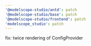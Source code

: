 ```yaml
---
'@modelscope-studio/antd': patch
'@modelscope-studio/base': patch
'@modelscope-studio/frontend': patch
'modelscope_studio': patch
---
```


fix: twice rendering of ConfigProvider
